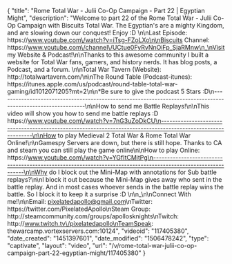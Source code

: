 {
    "title": "Rome Total War - Julii Co-Op Campaign - Part 22 | Egyptian Might",
    "description": "Welcome to part 22 of the Rome Total War - Julii Co-Op Campaign with Biscuits Total War.  The Egyptian's are a mighty Kingdom, and are slowing down our conquest! Enjoy :D \n\nLast Episode: https:\/\/www.youtube.com\/watch?v=iTsg-FZoLXo\n\nBiscuits Channel: https:\/\/www.youtube.com\/channel\/UCtue0FyRvNnOiFp_SjaRMnw\n_\nVisit my Website & Podcast!\n\nThanks to this awesome community I built a website for Total War fans, gamers, and history nerds.  It has blog posts, a Podcast, and a forum.  \n\nTotal War Tavern (Website): http:\/\/totalwartavern.com\/\n\nThe Round Table (Podcast-itunes): https:\/\/itunes.apple.com\/us\/podcast\/round-table-total-war-gaming\/id1012071205?mt=2\n\n*Be sure to give the podcast 5 Stars :D\n-------------------------------------------------------------------------------------------------------------\n\nHow to send me Battle Replays!\n\nThis video will show you how to send me battle replays :D https:\/\/www.youtube.com\/watch?v=7nG3uZoDkCU\n-------------------------------------------------------------------------------------------------------------\n\nHow to play Medieval 2 Total War & Rome Total War Online!\n\nGamespy Servers are down, but there is still hope.  Thanks to CA and steam you can still play the game online\n\nHow to play Online: https:\/\/www.youtube.com\/watch?v=YGfItCMitPg\n-------------------------------------------------------------------------------------------------------------\n\nWhy do I block out the Mini-Map with annotations for Sub battle replays?\n\nI block it out because the Mini-Map gives away who sent in the battle replay.  And in most cases whoever sends in the battle replay wins the battle.  So I block it to keep it a surprise :D  \n\n_\n\nConnect With me!\n\nEmail: pixelatedapollo@gmail.com\nTwitter: https:\/\/twitter.com\/PixelatedApollo\nSteam Group:  http:\/\/steamcommunity.com\/groups\/apollosknights\nTwitch: http:\/\/www.twitch.tv\/pixelatedapollo\nTeamSpeak: thewarcamp.vortexservers.com:10124",
    "videoid": "117405380",
    "date_created": "1451397601",
    "date_modified": "1506478242",
    "type": "captivate",
    "layout": "video",
    "url": "\/v\/rome-total-war-julii-co-op-campaign-part-22-egyptian-might\/117405380"
}